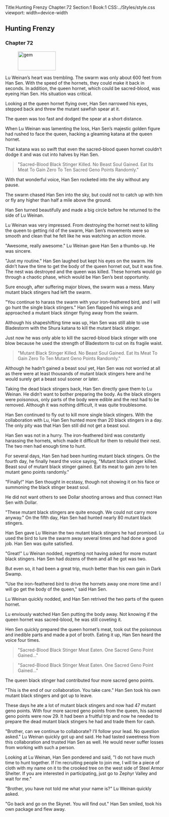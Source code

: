 Title:Hunting Frenzy 
Chapter:72 
Section:1 
Book:1 
CSS:../Styles/style.css 
viewport: width=device-width
  
## Hunting Frenzy
### Chapter 72
  
<figure>
	<img src="../Images/gem.gif" alt="gem" id="gem" width="120" height="60" />
</figure>
  

  
Lu Weinan’s heart was trembling. The swarm was only about 600 feet from Han Sen. With the speed of the hornets, they could make it back in seconds. In addition, the queen hornet, which could be sacred-blood, was eyeing Han Sen. His situation was critical.

Looking at the queen hornet flying over, Han Sen narrowed his eyes, stepped back and threw the mutant sawfish spear at it.

The queen was too fast and dodged the spear at a short distance.

When Lu Weinan was lamenting the loss, Han Sen’s majestic golden figure had rushed to face the queen, hacking a gleaming katana at the queen hornet.

That katana was so swift that even the sacred-blood queen hornet couldn’t dodge it and was cut into halves by Han Sen.

> "Sacred-Blood Black Stinger Killed. No Beast Soul Gained. Eat Its Meat To Gain Zero To Ten Sacred Geno Points Randomly."

With that wonderful voice, Han Sen rocketed into the sky without any pause.

The swarm chased Han Sen into the sky, but could not to catch up with him or fly any higher than half a mile above the ground.

Han Sen turned beautifully and made a big circle before he returned to the side of Lu Weinan.

Lu Weinan was very impressed. From destroying the hornet nest to killing the queen to getting rid of the swarm, Han Sen’s movements were so smooth and clean that he felt like he was watching an action movie.

"Awesome, really awesome." Lu Weinan gave Han Sen a thumbs-up. He was sincere.

"Just my routine." Han Sen laughed but kept his eyes on the swarm. He didn’t have the time to get the body of the queen hornet out, but it was fine. The nest was destroyed and the queen was killed. These hornets would go through a chaotic phase, which would be Han Sen’s best opportunity.

Sure enough, after suffering major blows, the swarm was a mess. Many mutant black stingers had left the swarm.

"You continue to harass the swarm with your iron-feathered bird, and I will go hunt the single black stingers." Han Sen flapped his wings and approached a mutant black stinger flying away from the swarm.

Although his shapeshifting time was up, Han Sen was still able to use Bladestorm with the Shura katana to kill the mutant black stinger.

Just now he was only able to kill the sacred-blood black stinger with one blow because he used the strength of Bladestorm to cut on its fragile waist.

> "Mutant Black Stinger Killed. No Beast Soul Gained. Eat Its Meat To Gain Zero To Ten Mutant Geno Points Randomly."

Although he hadn’t gained a beast soul yet, Han Sen was not worried at all as there were at least thousands of mutant black stingers here and he would surely get a beast soul sooner or later.

Taking the dead black stingers back, Han Sen directly gave them to Lu Weinan. He didn’t want to bother preparing the body. As the black stingers were poisonous, only parts of the body were edible and the rest had to be removed. Although it was nothing difficult, it was quite troublesome.

Han Sen continued to fly out to kill more single black stingers. With the collaboration with Lu, Han Sen hunted more than 20 black stingers in a day. The only pity was that Han Sen still did not get a beast soul.

Han Sen was not in a hurry. The iron-feathered bird was constantly harassing the hornets, which made it difficult for them to rebuild their nest. The two men had enough time to hunt.

For several days, Han Sen had been hunting mutant black stingers. On the fourth day, he finally heard the voice saying, "Mutant black stinger killed. Beast soul of mutant black stinger gained. Eat its meat to gain zero to ten mutant geno points randomly."

"Finally!" Han Sen thought in ecstasy, though not showing it on his face or summoning the black stinger beast soul.

He did not want others to see Dollar shooting arrows and thus connect Han Sen with Dollar.

"These mutant black stingers are quite enough. We could not carry more anyway." On the fifth day, Han Sen had hunted nearly 80 mutant black stingers.

Han Sen gave Lu Weinan the two mutant black stingers he had promised. Lu used the bird to lure the swarm away several times and had done a good job. Han Sen was quite satisfied.

"Great!" Lu Weinan nodded, regretting not having asked for more mutant black stingers. Han Sen had dozens of them and all he got was two.

But even so, it had been a great trip, much better than his own gain in Dark Swamp.

"Use the iron-feathered bird to drive the hornets away one more time and I will go get the body of the queen," said Han Sen.

Lu Weinan quickly nodded, and Han Sen retrived the two parts of the queen hornet.

Lu enviously watched Han Sen putting the body away. Not knowing if the queen hornet was sacred-blood, he was still coveting it.

Hen Sen quickly prepared the queen hornet’s meat, took out the poisonous and inedible parts and made a pot of broth. Eating it up, Han Sen heard the voice four times.

> "Sacred-Blood Black Stinger Meat Eaten. One Sacred Geno Point Gained..."

> "Sacred-Blood Black Stinger Meat Eaten. One Sacred Geno Point Gained..."

The queen black stinger had contributed four more sacred geno points.

"This is the end of our collaboration. You take care." Han Sen took his own mutant black stingers and got up to leave.

These days he ate a lot of mutant black stingers and now had 47 mutant geno points. With four more sacred geno points from the queen, his sacred geno points were now 29. It had been a fruitful trip and now he needed to prepare the dead mutant black stingers he had and trade them for cash.

"Brother, can we continue to collaborate? I’ll follow your lead. No question asked." Lu Weinan quickly got up and said. He had tasted sweetness from this collaboration and trusted Han Sen as well. He would never suffer losses from working with such a person.

Looking at Lu Weinan, Han Sen pondered and said, "I do not have much time to hunt together. If I’m recruiting people to join me, I will tie a piece of cloth with my name on it to the crooked tree on the west side of Steel Armor Shelter. If you are interested in participating, just go to Zephyr Valley and wait for me."

"Brother, you have not told me what your name is?" Lu Weinan quickly asked.

"Go back and go on the Skynet. You will find out." Han Sen smiled, took his own package and flew away.